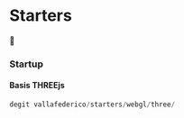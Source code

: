 # Starters

👀

### Startup

#### Basis THREEjs

```JavaScript
degit vallafederico/starters/webgl/three/
```
